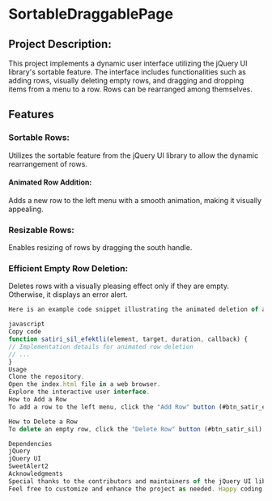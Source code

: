 # SortableDraggablePage

## Project Description: 
This project implements a dynamic user interface utilizing the jQuery UI library's sortable feature. The interface includes functionalities such as adding rows, visually deleting empty rows, and dragging and dropping items from a menu to a row. Rows can be rearranged among themselves.

## Features
### Sortable Rows: 
Utilizes the sortable feature from the jQuery UI library to allow the dynamic rearrangement of rows.

#### Animated Row Addition: 
Adds a new row to the left menu with a smooth animation, making it visually appealing.

### Resizable Rows: 
Enables resizing of rows by dragging the south handle.

### Efficient Empty Row Deletion: 
Deletes rows with a visually pleasing effect only if they are empty. Otherwise, it displays an error alert.

```javascript Code Snippet
Here is an example code snippet illustrating the animated deletion of a row:

javascript
Copy code
function satiri_sil_efektli(element, target, duration, callback) {
// Implementation details for animated row deletion
// ...
}
Usage
Clone the repository.
Open the index.html file in a web browser.
Explore the interactive user interface.
How to Add a Row
To add a row to the left menu, click the "Add Row" button (#btn_satir_ekle). The new row will appear with a smooth animation.

How to Delete a Row
To delete an empty row, click the "Delete Row" button (#btn_satir_sil). If no empty rows are found, an error alert will be displayed.

Dependencies
jQuery
jQuery UI
SweetAlert2
Acknowledgments
Special thanks to the contributors and maintainers of the jQuery UI library for providing the powerful features used in this project.
Feel free to customize and enhance the project as needed. Happy coding!
